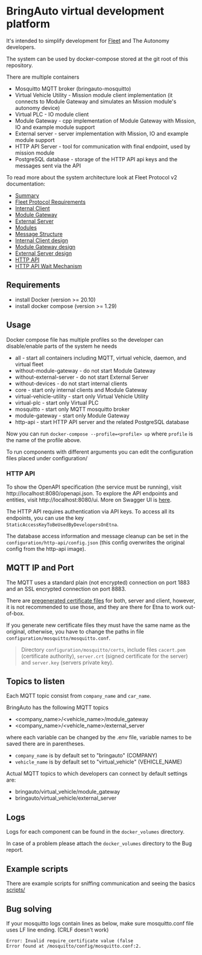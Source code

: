 
# BringAuto virtual development platform

It's intended to simplify development for [Fleet] and The Autonomy developers.

The system can be used by docker-compose stored at the git root of this repository.

There are multiple containers

- Mosquitto MQTT broker (bringauto-mosquitto)
- Virtual Vehicle Utility - Mission module client implementation (it connects to Module Gateway and simulates an Mission module's autonomy device)
- Virtual PLC - IO module client
- Module Gateway - cpp implementation of Module Gateway with Mission, IO and example module support
- External server - server implementation with Mission, IO and example module support
- HTTP API Server - tool for communication with final endpoint, used by mission module
- PostgreSQL database - storage of the HTTP API api keys and the messages sent via the API

To read more about the system architecture look at Fleet Protocol v2 documentation:
- [Summary]
- [Fleet Protocol Requirements]
- [Internal Client]
- [Module Gateway]
- [External Server]
- [Modules]
- [Message Structure]
- [Internal Client design]
- [Module Gateway design]
- [External Server design]
- [HTTP API]
- [HTTP API Wait Mechanism]

## Requirements

- install Docker (version >= 20.10)
- install docker compose (version >= 1.29)

## Usage


Docker compose file has multiple profiles so the developer can disable/enable parts of the system he needs

- all - start all containers including MQTT, virtual vehicle, daemon, and virtual fleet
- without-module-gateway - do not start Module Gateway
- without-external-server - do not start External Server
- without-devices - do not start internal clients
- core - start only internal clients and Module Gateway
- virtual-vehicle-utility - start only Virtual Vehicle Utility
- virtual-plc - start only Virtual PLC
- mosquitto - start only MQTT mosquitto broker
- module-gateway - start only Module Gateway
- http-api -  start HTTP API server and the related PostgreSQL database

Now you can run `docker-compose --profile=<profile> up` where `profile` is the name of the profile above.

To run components with different arguments you can edit the configuration files placed under configuration/<component>

### HTTP API
To show the OpenAPI specification (the service must be running), visit http://localhost:8080/openapi.json. 
To explore the API endpoints and entities, visit http://localhost:8080/ui. More on Swagger UI is [here](https://swagger.io/tools/swagger-ui/).

The HTTP API requires authentication via API keys. To access all its endpoints, you can use the key `StaticAccessKeyToBeUsedByDevelopersOnEtna`.

The database access information and message cleanup can be set in the `configuration/http-api/config.json` (this config overwrites the original config from the http-api image).

## MQTT IP and Port
The MQTT uses a standard plain (not encrypted) connection on port 1883 and an SSL encrypted connection on port 8883.

There are [pregenerated certificate files] for both, server and client, however, it is not recommended to use those, and they are there for Etna to work out-of-box.

If you generate new certificate files they must have the same name as the original, otherwise, you have to change the paths in file `configuration/mosquitto/mosquitto.conf`.

> Directory `configuration/mosquitto/certs`, include files `cacert.pem` (certificate authority), `server.crt` (signed certificate for the server) and `server.key` (servers private key).

## Topics to listen

Each MQTT topic consist from `company_name` and `car_name`.

BringAuto has the following MQTT topics
- \<company_name>/\<vehicle_name>/module_gateway
- \<company_name>/\<vehicle_name>/external_server

where each variable can be changed by the .env file, variable names to be saved there are in parentheses.
- `company_name` is by default set to "bringauto" (COMPANY)
- `vehicle_name` is by default set to "virtual_vehicle" (VEHICLE_NAME)


Actual MQTT topics to which developers can connect by default settings are:
- bringauto/virtual_vehicle/module_gateway
- bringauto/virtual_vehicle/external_server


## Logs

Logs for each component can be found in the `docker_volumes` directory.

In case of a problem please attach the `docker_volumes` directory to the Bug report.

## Example scripts

There are example scripts for sniffing communication and seeing the basics [scripts/]

## Bug solving
If your mosquitto logs contain lines as below, make sure mosquitto.conf file uses LF line ending. (CRLF doesn't work)
```
Error: Invalid require_certificate value (false
Error found at /mosquitto/config/mosquitto.conf:2.
```

[Fleet]: https://github.com/bringauto/fleet
[Google Artifacts Registry]: https://console.cloud.google.com/artifacts/docker/bringauto-infrastructure/europe-west1/virtual-platform?hl=cs&project=bringauto-infrastructure
[pregenerated certificate files]: configuration/mosquitto/certs
[scripts/]: scripts/
[Summary]: https://ref.bringautofleet.com/r/protocol/v2/2.0.1/summary
[Fleet Protocol Requirements]: https://ref.bringautofleet.com/r/protocol/v2/2.0.1/protocol-requirements
[Internal Client]: https://ref.bringautofleet.com/r/protocol/v2/2.0.1/internal-client
[Module Gateway]: https://ref.bringautofleet.com/r/protocol/v2/2.0.1/module-gateway
[External Server]: https://ref.bringautofleet.com/r/protocol/v2/2.0.1/external-server
[Modules]: https://ref.bringautofleet.com/r/protocol/v2/2.0.1/modules
[Message Structure]: https://ref.bringautofleet.com/r/protocol/v2/2.0.1/message-structure
[Internal Client design]: https://ref.bringautofleet.com/r/protocol/v2/2.0.1/internal-client-design 
[Module Gateway design]: https://ref.bringautofleet.com/r/protocol/v2/2.0.1/module-gateway-design
[External Server design]: https://ref.bringautofleet.com/r/protocol/v2/2.0.1/external-server-design
[HTTP API]: https://ref.bringautofleet.com/r/protocol/http-api/1.0.0/http-api
[HTTP API Wait Mechanism]: https://ref.bringautofleet.com/r/protocol/http-api/1.0.0/wait-mechanism
